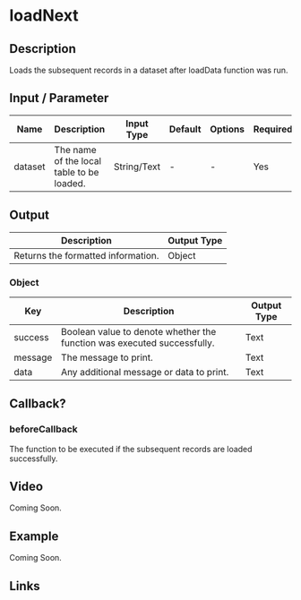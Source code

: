 ﻿# loadNext

## Description

Loads the subsequent records in a dataset after loadData function was run.

## Input / Parameter

| Name | Description | Input Type | Default | Options | Required |
| ------ | ------ | ------ | ------ | ------ | ------ |
| dataset | The name of the local table to be loaded. | String/Text | - | - | Yes |

## Output

| Description | Output Type |
| ------ | ------ |
| Returns the formatted information. | Object |

### Object

| Key | Description | Output Type |
| ------ | ------ | ------ |
| success | Boolean value to denote whether the function was executed successfully. | Text |
| message | The message to print. | Text |
| data | Any additional message or data to print. | Text |

## Callback?

### beforeCallback

The function to be executed if the subsequent records are loaded successfully.

## Video

Coming Soon.

<!-- Format: [![Video]({image-path})]({url-link}) -->


## Example

Coming Soon.


## Links